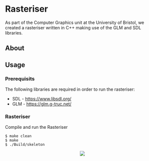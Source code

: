 # Rasteriser

As part of the Computer Graphics unit at the University of Bristol, we created a rasteriser written in C++ making use of the GLM and SDL libraries.

## About

## Usage

### Prerequisits

The following libraries are required in order to run the rasteriser:
- SDL - https://www.libsdl.org/
- GLM - https://glm.g-truc.net/

### Rasteriser

Compile and run the Rasteriser

```console
$ make clean
$ make
$ ./Build/skeleton
```

<p align="center"> 
<img src="http://g.recordit.co/HvrHPvOW8E.gif">
</p>
